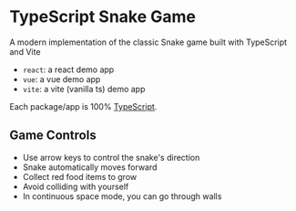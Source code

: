 # TypeScript Snake Game

A modern implementation of the classic Snake game built with TypeScript and Vite

- `react`: a react demo app
- `vue`: a vue demo app
- `vite`: a vite (vanilla ts) demo app

Each package/app is 100% [TypeScript](https://www.typescriptlang.org/).

## Game Controls

- Use arrow keys to control the snake's direction
- Snake automatically moves forward
- Collect red food items to grow
- Avoid colliding with yourself
- In continuous space mode, you can go through walls
